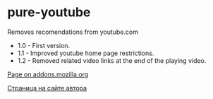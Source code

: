 
pure-youtube
============
Removes recomendations from youtube.com

* 1.0 - First version.
* 1.1 - Improved youtube home page restrictions.
* 1.2 - Removed related video links at the end of the playing video.

[Page on addons.mozilla.org](https://addons.mozilla.org/ru/firefox/addon/pure-youtube/)

[Страница на сайте автора](https://urvanov.ru/%D0%BF%D1%80%D0%BE%D0%B5%D0%BA%D1%82%D1%8B/pure-youtube/)